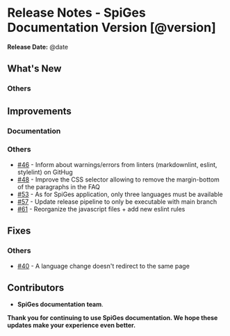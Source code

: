 # Release Notes - SpiGes Documentation Version [@version]

**Release Date:** @date

## What's New

### Others

## Improvements

### Documentation

### Others

- [#46](https://github.com/SpiGes/handbook/issues/46) - Inform about warnings/errors from linters (markdownlint, eslint, stylelint) on GitHug
- [#48](https://github.com/SpiGes/handbook/issues/48) - Improve the CSS selector allowing to remove the margin-bottom of the paragraphs in the FAQ
- [#53](https://github.com/SpiGes/handbook/issues/53) - As for SpiGes application, only three languages must be available
- [#57](https://github.com/SpiGes/handbook/issues/57) - Update release pipeline to only be executable with main branch
- [#61](https://github.com/SpiGes/handbook/issues/61) - Reorganize the javascript files + add new eslint rules

## Fixes

### Others

- [#40](https://github.com/SpiGes/handbook/issues/40) - A language change doesn't redirect to the same page

## Contributors

- **SpiGes documentation team**.

**Thank you for continuing to use SpiGes documentation. We hope these updates make your experience even better.**
